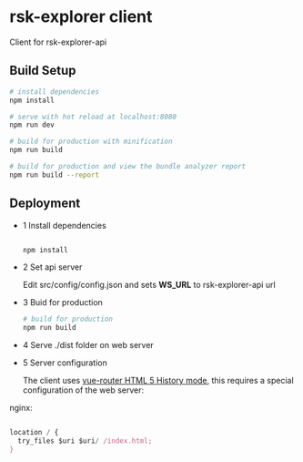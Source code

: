 # rsk-explorer client

  Client for rsk-explorer-api

## Build Setup

``` bash
# install dependencies
npm install

# serve with hot reload at localhost:8080
npm run dev

# build for production with minification
npm run build

# build for production and view the bundle analyzer report
npm run build --report
```


## Deployment

- 1 Install dependencies

  ``` bash

  npm install
  ```

- 2 Set api server

  Edit src/config/config.json and sets **WS_URL** to rsk-explorer-api url

- 3 Buid for production

  ``` bash
  # build for production 
  npm run build
  ```
- 4 Serve ./dist folder on web server

- 5 Server configuration

  The client uses [vue-router HTML 5 History mode](https://router.vuejs.org/en/essentials/history-mode.html), this requires a special configuration of the web server:
 
 nginx:

``` javascript

location / {
  try_files $uri $uri/ /index.html;
}
```
